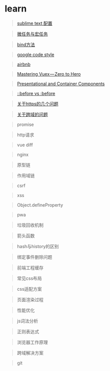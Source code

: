 # learn

> [sublime text 配置](https://github.com/helloyangzhi/blogs/issues/1)

> [微任务与宏任务](https://juejin.im/post/5b73d7a6518825610072b42b)

> [bind方法](https://blog.csdn.net/daimomo000/article/details/72897035)

> [google code style](https://github.com/google/styleguide)

> [airbnb](https://github.com/airbnb/javascript)

> [Mastering Vuex — Zero to Hero](https://github.com/helloyangzhi/blogs/issues/2)

> [Presentational and Container Components](https://medium.com/@dan_abramov/smart-and-dumb-components-7ca2f9a7c7d0)

> [::before vs :before](https://css-tricks.com/to-double-color-or-not-do-double-colon/)

> [关于https的几个问题](https://github.com/helloyangzhi/learn/issues/4)

> [关于跨域的问题](https://github.com/helloyangzhi/learn/issues/5)

> promise

> http请求

> vue diff

> nginx

> 原型链

> 作用域链

> csrf

> xss

> Object.defineProperty

> pwa

> 垃圾回收机制

> 箭头函数

> hash与history的区别

> 绑定事件删除问题

> 前端工程缓存

> 常见css布局

> css适配方案

> 页面渲染过程

> 性能优化

> js词法分析

> 正则表达式

> 浏览器工作原理

> 跨域解决方案

> git

